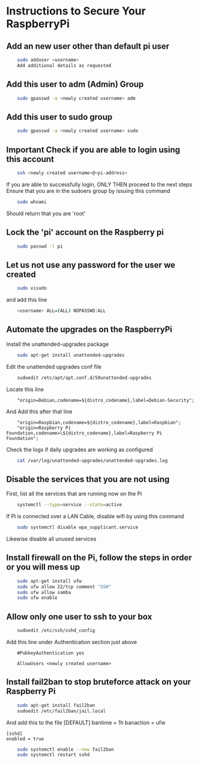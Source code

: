 # Instructions to Secure Your RaspberryPi

## Add an new user other than default pi user

```bash
    sudo adduser <username>
    Add additional details as requested
```

## Add this user to adm (Admin) Group

```bash
    sudo gpasswd -a <newly created username> adm
```

## Add this user to sudo group

```bash
    sudo gpasswd -a <newly created username> sudo
```

## Important Check if you are able to login using this account

```bash
    ssh <newly created username>@<pi-address>
```

If you are able to successfully login, ONLY THEN proceed to the next steps
Ensure that you are in the sudoers group by issuing this command

```bash
    sudo whoami
```

Should return that you are 'root'

## Lock the 'pi' account on the Raspberry pi

```bash
    sudo passwd -l pi
```

## Let us not use any password for the user we created

```bash
    sudo visudo
```

and add this line

```bash
    <username> ALL=(ALL) NOPASSWD:ALL
```

## Automate the upgrades on the RaspberryPi

Install the unattended-upgrades package

```bash
    sudo apt-get install unattended-upgrades
```

Edit the unattended upgrades conf file

```bash
    sudoedit /etc/apt/apt.conf.d/50unattended-upgrades
```

Locate this line

```
    "origin=Debian,codename=${distro_codename},label=Debian-Security";
```

And Add this after that line

```
    "origin=Raspbian,codename=${distro_codename},label=Raspbian";
    "origin=Raspberry Pi Foundation,codename=\${distro_codename},label=Raspberry Pi Foundation";
```

Check the logs if daily upgrades are working as configured

```bash
    cat /var/log/unattended-upgrades/unattended-upgrades.log
```

## Disable the services that you are not using

First, list all the services that are running now on the Pi

```bash
    systemctl --type=service --state=active
```

If Pi is connected over a LAN Cable, disable wifi by using this command

```bash
    sudo systemctl disable wpa_supplicant.service
```

Likewise disable all unused services

## Install firewall on the Pi, follow the steps in order or you will mess up

```bash
    sudo apt-get install ufw
    sudo ufw allow 22/tcp comment "SSH"
    sudo ufw allow samba
    sudo ufw enable

```

## Allow only one user to ssh to your box

```bash
    sudoedit /etc/ssh/sshd_config
```

Add this line under Authentication section just above 

```
    #PubkeyAuthentication yes
```

```
    AllowUsers <newly created username>
```

## Install fail2ban to stop bruteforce attack on your Raspberry Pi

```bash
    sudo apt-get install fail2ban
    sudoedit /etc/fail2ban/jail.local
```

And add this to the file
    [DEFAULT]
    bantime = 1h
    banaction = ufw

    [sshd]
    enabled = true

```bash
    sudo systemctl enable --now fail2ban
    sudo systemctl restart sshd
```